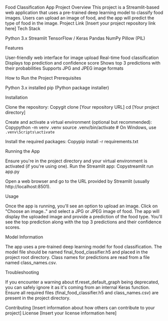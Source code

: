 Food Classification App
Project Overview
This project is a Streamlit-based web application that uses a pre-trained deep learning model to classify food images. Users can upload an image of food, and the app will predict the type of food in the image.
Project Link
[Insert your project repository link here]
Tech Stack

Python 3.x
Streamlit
TensorFlow / Keras
Pandas
NumPy
Pillow (PIL)

Features

User-friendly web interface for image upload
Real-time food classification
Displays top prediction and confidence score
Shows top 3 predictions with their probabilities
Supports JPG and JPEG image formats

How to Run the Project
Prerequisites

Python 3.x installed
pip (Python package installer)

Installation

Clone the repository:
Copygit clone [Your repository URL]
cd [Your project directory]

Create and activate a virtual environment (optional but recommended):
Copypython -m venv .venv
source .venv/bin/activate  # On Windows, use `.venv\Scripts\activate`

Install the required packages:
Copypip install -r requirements.txt


Running the App

Ensure you're in the project directory and your virtual environment is activated (if you're using one).
Run the Streamlit app:
Copystreamlit run app.py

Open a web browser and go to the URL provided by Streamlit (usually http://localhost:8501).

Usage

Once the app is running, you'll see an option to upload an image.
Click on "Choose an image.." and select a JPG or JPEG image of food.
The app will display the uploaded image and provide a prediction of the food type.
You'll see the top prediction along with the top 3 predictions and their confidence scores.

Model Information

The app uses a pre-trained deep learning model for food classification.
The model file should be named final_food_classifier.h5 and placed in the project root directory.
Class names for predictions are read from a file named class_names.csv.

Troubleshooting

If you encounter a warning about tf.reset_default_graph being deprecated, you can safely ignore it as it's coming from an internal Keras function.
Ensure all required files (final_food_classifier.h5 and class_names.csv) are present in the project directory.

Contributing
[Insert information about how others can contribute to your project]
License
[Insert your license information here]

